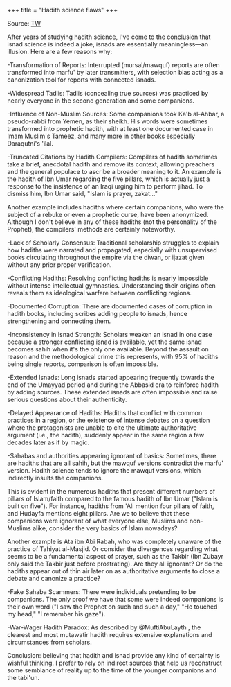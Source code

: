 +++
title = "Hadith science flaws"
+++

Source: [TW](https://twitter.com/YetAnthrStudent/status/1790715415930478748)

After years of studying hadith science, I've come to the conclusion that isnad science is indeed a joke, isnads are essentially meaningless—an illusion. Here are a few reasons why:

-Transformation of Reports: Interrupted (mursal/mawquf) reports are often transformed into marfu' by later transmitters, with selection bias acting as a canonization tool for reports with connected isnads.

-Widespread Tadlis: Tadlis (concealing true sources) was practiced by nearly everyone in the second generation and some companions.

-Influence of Non-Muslim Sources: Some companions took Ka'b al-Ahbar, a pseudo-rabbi from Yemen, as their sheikh. His words were sometimes transformed into prophetic hadith, with at least one documented case in Imam Muslim's Tameez, and many more in other books especially Daraqutni's 'ilal.

-Truncated Citations by Hadith Compilers: Compilers of hadith sometimes take a brief, anecdotal hadith and remove its context, allowing preachers and the general populace to ascribe a broader meaning to it. An example is the hadith of Ibn Umar regarding the five pillars, which is actually just a response to the insistence of an Iraqi urging him to perform jihad. To dismiss him, Ibn Umar said, "Islam is prayer, zakat..."

Another example includes hadiths where certain companions, who were the subject of a rebuke or even a prophetic curse, have been anonymized. Although I don't believe in any of these hadiths (not the personality of the Prophet), the compilers' methods are certainly noteworthy.

-Lack of Scholarly Consensus: Traditional scholarship struggles to explain how hadiths were narrated and propagated, especially with unsupervised books circulating throughout the empire via the diwan, or ijazat given without any prior proper verification.

-Conflicting Hadiths: Resolving conflicting hadiths is nearly impossible without intense intellectual gymnastics. Understanding their origins often reveals them as ideological warfare between conflicting regions.

-Documented Corruption: There are documented cases of corruption in hadith books, including scribes adding people to isnads, hence strengthening and connecting them.

-Inconsistency in Isnad Strength: Scholars weaken an isnad in one case because a stronger conflicting isnad is available, yet the same isnad becomes sahih when it's the only one available. Beyond the assault on reason and the methodological crime this represents, with 95% of hadiths being single reports, comparison is often impossible.

-Extended Isnads: Long isnads started appearing frequently towards the end of the Umayyad period and during the Abbasid era to reinforce hadith by adding sources. These extended isnads are often impossible and raise serious questions about their authenticity.

-Delayed Appearance of Hadiths: Hadiths that conflict with common practices in a region, or the existence of intense debates on a question where the protagonists are unable to cite the ultimate authoritative argument (i.e., the hadith), suddenly appear in the same region a few decades later as if by magic.

-Sahabas and authorities appearing ignorant of basics: Sometimes, there are hadiths that are all sahih, but the mawquf versions contradict the marfu' version. Hadith science tends to ignore the mawquf versions, which indirectly insults the companions.

This is evident in the numerous hadiths that present different numbers of pillars of Islam/faith compared to the famous hadith of Ibn Umar ("Islam is built on five"). For instance, hadiths from 'Ali mention four pillars of faith, and Hudayfa mentions eight pillars. Are we to believe that these companions were ignorant of what everyone else, Muslims and non-Muslims alike, consider the very basics of Islam nowadays?

Another example is Ata ibn Abi Rabah, who was completely unaware of the practice of Tahiyat al-Masjid. Or consider the divergences regarding what seems to be a fundamental aspect of prayer, such as the Takbir (Ibn Zubayr only said the Takbir just before prostrating). Are they all ignorant? Or do the hadiths appear out of thin air later on as authoritative arguments to close a debate and canonize a practice?

-Fake Sahaba Scammers: There were individuals pretending to be companions. The only proof we have that some were indeed companions is their own word ("I saw the Prophet on such and such a day," "He touched my head," "I remember his gaze").

-War-Wager Hadith Paradox: As described by 
@MuftiAbuLayth
, the clearest and most mutawatir hadith requires extensive explanations and circumstances from scholars.

Conclusion: believing that hadith and isnad provide any kind of certainty is wishful thinking. I prefer to rely on indirect sources that help us reconstruct some semblance of reality up to the time of the younger companions and the tabi'un.